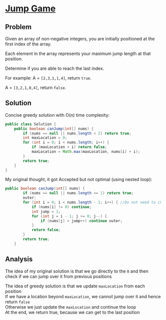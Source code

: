 # [Jump Game](https://leetcode.com/problems/jump-game/#/description)

## Problem 
Given an array of non-negative integers, you are initially positioned at the first index of the array.

Each element in the array represents your maximum jump length at that position.

Determine if you are able to reach the last index.

For example:
A = `[2,3,1,1,4]`, return `true`.

A = `[3,2,1,0,4]`, return `false`.

## Solution 
Concise greedy solution with O(n) time complexity:

```java
public class Solution {
    public boolean canJump(int[] nums) {
        if (nums == null || nums.length < 2) return true;
        int maxLocation = 0;
        for (int i = 0; i < nums.length; i++) {
            if (maxLocation < i) return false;
            maxLocation = Math.max(maxLocation, nums[i] + i);
        }
        return true;
    }
}
```

My original thought, it got Accepted but not optimal (using nested loop):

```java
public boolean canJump(int[] nums) {
        if (nums == null || nums.length <= 1) return true;
        outer:
        for (int i = 0; i < nums.length - 1; i++) { //Do not need to check the last index cause problem requires to jump to the last index not jump out the array 
            if (nums[i] != 0) continue;
            int jump = 1;
            for (int j = i - 1; j >= 0; j--) {
                if (nums[j] > jump++) continue outer;
            }
            return false;
        }
        return true;
    }
```

## Analysis 
The idea of my original solution is that we go directly to the `0` and then check if we can jump over it from previous positions  

The idea of greedy solution is that we update `maxLocation` from each position   
If we have a location beyond `maxLocation`, we cannot jump over it and hence return `false`  
Otherwise we just update the `maxLocation` and continue the loop   
At the end, we return true, because we can get to the last position  